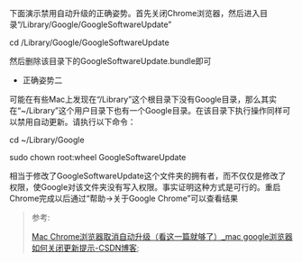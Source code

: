 下面演示禁用自动升级的正确姿势。首先关闭Chrome浏览器，然后进入目录“/Library/Google/GoogleSoftwareUpdate”

cd /Library/Google/GoogleSoftwareUpdate

然后删除该目录下的GoogleSoftwareUpdate.bundle即可



-   正确姿势二

可能在有些Mac上发现在“/Library”这个根目录下没有Google目录，那么其实在“~/Library”这个用户目录下也有一个Google目录。在该目录下执行操作同样可以禁用自动更新。请执行以下命令：

cd ~/Library/Google

sudo chown root:wheel GoogleSoftwareUpdate

相当于修改了GoogleSoftwareUpdate这个文件夹的拥有者，而不仅仅是修改了权限，使Google对该文件夹没有写入权限。事实证明这种方式是可行的。重启Chrome完成以后通过“帮助->关于Google Chrome”可以查看结果

>   参考:
>
>   [Mac Chrome浏览器取消自动升级（看这一篇就够了）_mac google浏览器如何关闭更新提示-CSDN博客](https://blog.csdn.net/CHENYUFENG1991/article/details/78568919);